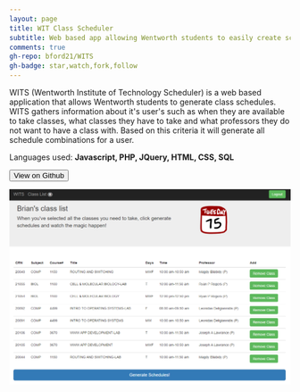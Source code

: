 ```yaml
---
layout: page
title: WIT Class Scheduler
subtitle: Web based app allowing Wentworth students to easily create schedules
comments: true
gh-repo: bford21/WITS
gh-badge: star,watch,fork,follow
---
```


WITS (Wentworth Institute of Technology Scheduler) is a web based application that allows Wentworth students to generate class schedules. WITS gathers information about it's user's
such as when they are available to take classes, what classes they have to take and what professors they do not want to have a class with.
Based on this criteria it will generate all schedule combinations for a user.

Languages used: **Javascript, PHP, JQuery, HTML, CSS, SQL**

<input  align type="button" class="btn btn-primary" value="View on Github" onclick="location.href = 'https://github.com/bford21/WITS';">

![WITS Screenshot](img/wits.png) 